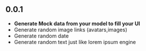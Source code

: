 ## 0.0.1

<ul>
  <li><b>Generate Mock data from your model to fill your UI</b></li>
  <li>Generate random image links (avatars,images)</li>
  <li>Generate random date</li>
  <li>Generate random text just like lorem ipsum engine</li>
</ul>
